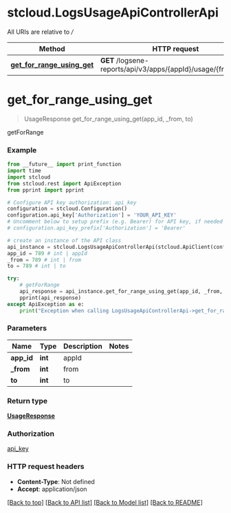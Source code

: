 # stcloud.LogsUsageApiControllerApi

All URIs are relative to */*

| Method                                                                              | HTTP request                                                   | Description |
| ----------------------------------------------------------------------------------- | -------------------------------------------------------------- | ----------- |
| [**get_for_range_using_get**](LogsUsageApiControllerApi.md#get_for_range_using_get) | **GET** /logsene-reports/api/v3/apps/{appId}/usage/{from}/{to} | getForRange |

# **get_for_range_using_get**

> UsageResponse get_for_range_using_get(app_id, _from, to)

getForRange

### Example

```python
from __future__ import print_function
import time
import stcloud
from stcloud.rest import ApiException
from pprint import pprint

# Configure API key authorization: api_key
configuration = stcloud.Configuration()
configuration.api_key['Authorization'] = 'YOUR_API_KEY'
# Uncomment below to setup prefix (e.g. Bearer) for API key, if needed
# configuration.api_key_prefix['Authorization'] = 'Bearer'

# create an instance of the API class
api_instance = stcloud.LogsUsageApiControllerApi(stcloud.ApiClient(configuration))
app_id = 789 # int | appId
_from = 789 # int | from
to = 789 # int | to

try:
    # getForRange
    api_response = api_instance.get_for_range_using_get(app_id, _from, to)
    pprint(api_response)
except ApiException as e:
    print("Exception when calling LogsUsageApiControllerApi->get_for_range_using_get: %s\n" % e)
```

### Parameters

| Name       | Type    | Description | Notes |
| ---------- | ------- | ----------- | ----- |
| **app_id** | **int** | appId       |
| **_from**  | **int** | from        |
| **to**     | **int** | to          |

### Return type

[**UsageResponse**](UsageResponse.md)

### Authorization

[api_key](../README.md#api_key)

### HTTP request headers

- **Content-Type**: Not defined
- **Accept**: application/json

[[Back to top]](#) [[Back to API list]](../README.md#documentation-for-api-endpoints) [[Back to Model list]](../README.md#documentation-for-models) [[Back to README]](../README.md)
